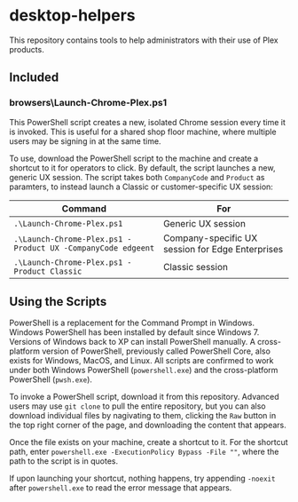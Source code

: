 # desktop-helpers

This repository contains tools to help administrators with their use of Plex products.

## Included
### browsers\Launch-Chrome-Plex.ps1
This PowerShell script creates a new, isolated Chrome session every time it is invoked. This is useful for a shared shop floor machine, where multiple users may be signing in at the same time.

To use, download the PowerShell script to the machine and create a shortcut to it for operators to click. By default, the script launches a new, generic UX session. The script takes both `CompanyCode` and `Product` as paramters, to instead launch a Classic or customer-specific UX session:

| Command | For |
| ------- | --- |
|`.\Launch-Chrome-Plex.ps1` | Generic UX session |
|`.\Launch-Chrome-Plex.ps1 -Product UX -CompanyCode edgeent` | Company-specific UX session for Edge Enterprises |
|`.\Launch-Chrome-Plex.ps1 -Product Classic` | Classic session |

## Using the Scripts
PowerShell is a replacement for the Command Prompt in Windows. Windows PowerShell has been installed by default since Windows 7. Versions of Windows back to XP can install PowerShell manually. A cross-platform version of PowerShell, previously called PowerShell Core, also exists for Windows, MacOS, and Linux. All scripts are confirmed to work under both Windows PowerShell (`powershell.exe`) and the cross-platform PowerShell (`pwsh.exe`).

To invoke a PowerShell script, download it from this repository. Advanced users may use `git clone` to pull the entire repository, but you can also download individual files by nagivating to them, clicking the `Raw` button in the top right corner of the page, and downloading the content that appears.

Once the file exists on your machine, create a shortcut to it. For the shortcut path, enter `powershell.exe -ExecutionPolicy Bypass -File ""`, where the path to the script is in quotes.

If upon launching your shortcut, nothing happens, try appending `-noexit` after `powershell.exe` to read the error message that appears.